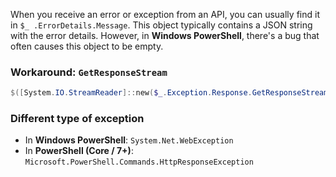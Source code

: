 When you receive an error or exception from an API, you can usually find it in `$_ .ErrorDetails.Message`. This object typically contains a JSON string with the error details. However, in **Windows PowerShell**, there's a bug that often causes this object to be empty.

### Workaround: `GetResponseStream`

```powershell
$([System.IO.StreamReader]::new($_.Exception.Response.GetResponseStream()).ReadToEnd())"
```

### Different type of exception

- In **Windows PowerShell**: `System.Net.WebException`
- In **PowerShell (Core / 7+)**: `Microsoft.PowerShell.Commands.HttpResponseException`